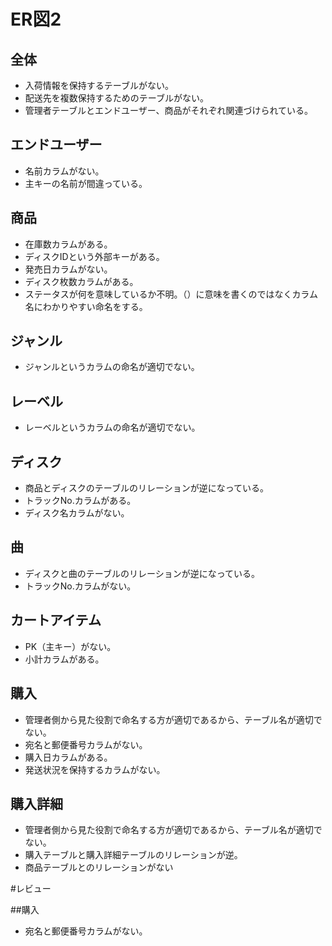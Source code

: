 # ER図2
## 全体
- 入荷情報を保持するテーブルがない。
- 配送先を複数保持するためのテーブルがない。
- 管理者テーブルとエンドユーザー、商品がそれぞれ関連づけられている。

## エンドユーザー
- 名前カラムがない。
- 主キーの名前が間違っている。

## 商品
- 在庫数カラムがある。
- ディスクIDという外部キーがある。
- 発売日カラムがない。
- ディスク枚数カラムがある。
- ステータスが何を意味しているか不明。（）に意味を書くのではなくカラム名にわかりやすい命名をする。

## ジャンル
- ジャンルというカラムの命名が適切でない。

## レーベル
- レーベルというカラムの命名が適切でない。

## ディスク
- 商品とディスクのテーブルのリレーションが逆になっている。
- トラックNo.カラムがある。
- ディスク名カラムがない。

## 曲
- ディスクと曲のテーブルのリレーションが逆になっている。
- トラックNo.カラムがない。

## カートアイテム
- PK（主キー）がない。
- 小計カラムがある。

## 購入
- 管理者側から見た役割で命名する方が適切であるから、テーブル名が適切でない。
- 宛名と郵便番号カラムがない。
- 購入日カラムがある。
- 発送状況を保持するカラムがない。

## 購入詳細
- 管理者側から見た役割で命名する方が適切であるから、テーブル名が適切でない。
- 購入テーブルと購入詳細テーブルのリレーションが逆。
- 商品テーブルとのリレーションがない


#レビュー

##購入
- 宛名と郵便番号カラムがない。
